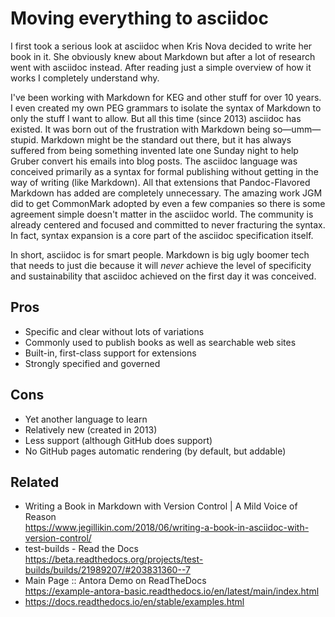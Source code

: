 # Moving everything to asciidoc

I first took a serious look at asciidoc when Kris Nova decided to write her book in it. She obviously knew about Markdown but after a lot of research went with asciidoc instead. After reading just a simple overview of how it works I completely understand why.

I've been working with Markdown for KEG and other stuff for over 10 years. I even created my own PEG grammars to isolate the syntax of Markdown to only the stuff I want to allow. But all this time (since 2013) asciidoc has existed. It was born out of the frustration with Markdown being so—umm—stupid. Markdown might be the standard out there, but it has always suffered from being something invented late one Sunday night to help Gruber convert his emails into blog posts. The asciidoc language was conceived primarily as a syntax for formal publishing without getting in the way of writing (like Markdown). All that extensions that Pandoc-Flavored Markdown has added are completely unnecessary. The amazing work JGM did to get CommonMark adopted by even a few companies so there is some agreement simple doesn't matter in the asciidoc world. The community is already centered and focused and committed to never fracturing the syntax. In fact, syntax expansion is a core part of the asciidoc specification itself.

In short, asciidoc is for smart people. Markdown is big ugly boomer tech that needs to just die because it will *never* achieve the level of specificity and sustainability that asciidoc achieved on the first day it was conceived.

## Pros

* Specific and clear without lots of variations
* Commonly used to publish books as well as searchable web sites
* Built-in, first-class support for extensions
* Strongly specified and governed

## Cons

* Yet another language to learn
* Relatively new (created in 2013)
* Less support (although GitHub does support)
* No GitHub pages automatic rendering (by default, but addable)

## Related

* Writing a Book in Markdown with Version Control \| A Mild Voice of Reason  
  <https://www.jegillikin.com/2018/06/writing-a-book-in-asciidoc-with-version-control/>
* test-builds - Read the Docs  
  <https://beta.readthedocs.org/projects/test-builds/builds/21989207/#203831360--7>
* Main Page :: Antora Demo on ReadTheDocs  
  <https://example-antora-basic.readthedocs.io/en/latest/main/index.html>
* <https://docs.readthedocs.io/en/stable/examples.html>
